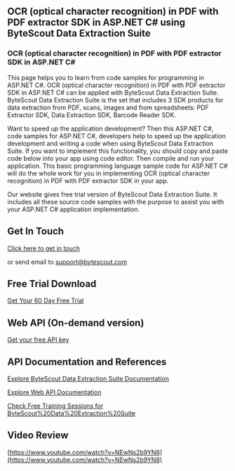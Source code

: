 ## OCR (optical character recognition) in PDF with PDF extractor SDK in ASP.NET C# using ByteScout Data Extraction Suite

### OCR (optical character recognition) in PDF with PDF extractor SDK in ASP.NET C#

This page helps you to learn from code samples for programming in ASP.NET C#. OCR (optical character recognition) in PDF with PDF extractor SDK in ASP.NET C# can be applied with ByteScout Data Extraction Suite. ByteScout Data Extraction Suite is the set that includes 3 SDK products for data extraction from PDF, scans, images and from spreadsheets: PDF Extractor SDK, Data Extraction SDK, Barcode Reader SDK.

 Want to speed up the application development? Then this ASP.NET C#, code samples for ASP.NET C#, developers help to speed up the application development and writing a code when using ByteScout Data Extraction Suite. If you want to implement this functionality, you should copy and paste code below into your app using code editor. Then compile and run your application. This basic programming language sample code for ASP.NET C# will do the whole work for you in implementing OCR (optical character recognition) in PDF with PDF extractor SDK in your app.

Our website gives free trial version of ByteScout Data Extraction Suite. It includes all these source code samples with the purpose to assist you with your ASP.NET C# application implementation.

## Get In Touch

[Click here to get in touch](https://bytescout.zendesk.com/hc/en-us/requests/new?subject=ByteScout%20Data%20Extraction%20Suite%20Question)

or send email to [support@bytescout.com](mailto:support@bytescout.com?subject=ByteScout%20Data%20Extraction%20Suite%20Question) 

## Free Trial Download

[Get Your 60 Day Free Trial](https://bytescout.com/download/web-installer?utm_source=github-readme)

## Web API (On-demand version)

[Get your free API key](https://pdf.co/documentation/api?utm_source=github-readme)

## API Documentation and References

[Explore ByteScout Data Extraction Suite Documentation](https://bytescout.com/documentation/index.html?utm_source=github-readme)

[Explore Web API Documentation](https://pdf.co/documentation/api?utm_source=github-readme)

[Check Free Training Sessions for ByteScout%20Data%20Extraction%20Suite](https://academy.bytescout.com/)

## Video Review

[https://www.youtube.com/watch?v=NEwNs2b9YN8](https://www.youtube.com/watch?v=NEwNs2b9YN8)